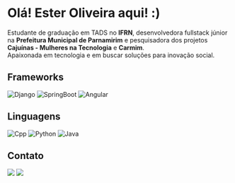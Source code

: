 # Olá! Ester Oliveira aqui! :)
Estudante de graduação em TADS no **IFRN**, desenvolvedora fullstack júnior na **Prefeitura Municipal de Parnamirim** e pesquisadora dos projetos **Cajuínas - Mulheres na Tecnologia** e **Carmim**. <br>
Apaixonada em tecnologia e em buscar soluções para inovação social. 

## Frameworks
![Django](https://img.shields.io/badge/-Django-000?&logo=django&logoColor=darkred&labelColor=pink)
![SpringBoot](https://img.shields.io/badge/-SpringBoot-000?&logo=springboot&logoColor=darkred&labelColor=pink)
![Angular](https://img.shields.io/badge/-Angular-000?&logo=angular&logoColor=darkred&labelColor=pink)

## Linguagens
![Cpp](https://img.shields.io/badge/-C++-000?&logo=cplusplus&logoColor=darkred&labelColor=pink)
![Python](https://img.shields.io/badge/-Python-000?&logo=Python&logoColor=darkred&labelColor=pink)
![Java](https://img.shields.io/badge/-Java-000?&logo=OpenJdk&logoColor=darkred&labelColor=pink)

## Contato
[![](https://img.shields.io/badge/-Gmail-000?&logo=gmail&logoColor=darkred&labelColor=pink)](mailto:oliver.ester.2004@gmail.com)
[![](https://img.shields.io/badge/-LinkedIn-000?&logo=INSPIRE&logoColor=darkred&labelColor=pink)](https://www.linkedin.com/in/ester-oliveira-melo)




